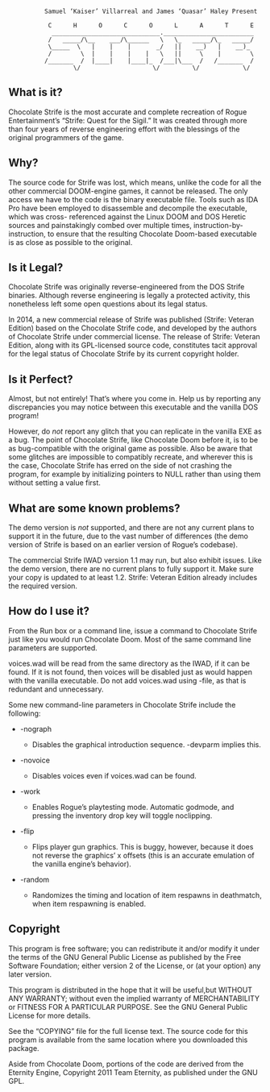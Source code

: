 ````````````````````````````````````````````````````````````````````````

          Samuel ‘Kaiser’ Villarreal and James ‘Quasar’ Haley Present

           C      H      O      C      O      L      A      T      E
            ______________________________._________________________
           /   _____/\__    ___/\______   \   \_   _____/\_   _____/
           \_____  \   |    |    |       _/   ||    __)   |    __)_
           /        \  |    |    |    |   \   ||     \    |        \
          /_______  /  |____|    |____|_  /___|\___  /   /_______  /
                  \/                    \/         \/            \/

````````````````````````````````````````````````````````````````````````

## What is it?

Chocolate Strife is the most accurate and complete recreation of Rogue Entertainment’s “Strife: Quest for the Sigil.” It
was created through more than four years of reverse engineering effort with the blessings of the original programmers of
the game.

## Why?

The source code for Strife was lost, which means, unlike the code for all the other commercial DOOM-engine games, it
cannot be released. The only access we have to the code is the binary executable file. Tools such as IDA Pro have been
employed to disassemble and decompile the executable, which was cross- referenced against the Linux DOOM and DOS Heretic
sources and painstakingly combed over multiple times, instruction-by-instruction, to ensure that the resulting Chocolate
Doom-based executable is as close as possible to the original.

## Is it Legal?

Chocolate Strife was originally reverse-engineered from the DOS Strife binaries. Although reverse engineering is legally
a protected activity, this nonetheless left some open questions about its legal status.

In 2014, a new commercial release of Strife was published (Strife: Veteran Edition) based on the Chocolate Strife code,
and developed by the authors of Chocolate Strife under commercial license. The release of Strife: Veteran Edition, along
with its GPL-licensed source code, constitutes tacit approval for the legal status of Chocolate Strife by its current
copyright holder.

## Is it Perfect?

Almost, but not entirely! That’s where you come in. Help us by reporting any discrepancies you may notice between this
executable and the vanilla DOS program!

However, do *not* report any glitch that you can replicate in the vanilla EXE as a bug. The point of Chocolate Strife,
like Chocolate Doom before it, is to be as bug-compatible with the original game as possible. Also be aware that some
glitches are impossible to compatibly recreate, and wherever this is the case, Chocolate Strife has erred on the side of
not crashing the program, for example by initializing pointers to NULL rather than using them without setting a value
first.

## What are some known problems?

The demo version is *not* supported, and there are not any current plans to support it in the future, due to the vast
number of differences (the demo version of Strife is based on an earlier version of Rogue’s codebase).

The commercial Strife IWAD version 1.1 may run, but also exhibit issues. Like the demo version, there are no current
plans to fully support it. Make sure your copy is updated to at least 1.2. Strife: Veteran Edition already includes the
required version.

## How do I use it?

From the Run box or a command line, issue a command to Chocolate Strife just like you would run Chocolate Doom. Most of
the same command line parameters are supported.

voices.wad will be read from the same directory as the IWAD, if it can be found. If it is not found, then voices will be
disabled just as would happen with the vanilla executable. Do not add voices.wad using -file, as that is redundant and
unnecessary.

Some new command-line parameters in Chocolate Strife include the following:

- -nograph
    - Disables the graphical introduction sequence. -devparm implies this.

- -novoice
    - Disables voices even if voices.wad can be found.

- -work
    - Enables Rogue’s playtesting mode. Automatic godmode, and pressing the inventory drop key will toggle noclipping.

- -flip
    - Flips player gun graphics. This is buggy, however, because it does not reverse the graphics’ x offsets (this is an
      accurate emulation of the vanilla engine’s behavior).

- -random
    - Randomizes the timing and location of item respawns in deathmatch, when item respawning is enabled.

## Copyright

This program is free software; you can redistribute it and/or modify it under the terms of the GNU General Public
License as published by the Free Software Foundation; either version 2 of the License, or (at your option) any later
version.

This program is distributed in the hope that it will be useful,but WITHOUT ANY WARRANTY; without even the implied
warranty of MERCHANTABILITY or FITNESS FOR A PARTICULAR PURPOSE. See the GNU General Public License for more details.

See the “COPYING” file for the full license text. The source code for this program is available from the same location
where you downloaded this package.

Aside from Chocolate Doom, portions of the code are derived from the Eternity Engine, Copyright 2011 Team Eternity, as
published under the GNU GPL.
